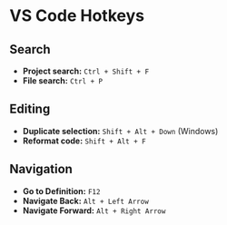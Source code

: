 # VS Code Hotkeys

## Search

- **Project search:** `Ctrl + Shift + F`
- **File search:** `Ctrl + P`

## Editing

- **Duplicate selection:** `Shift + Alt + Down` (Windows)
- **Reformat code:** `Shift + Alt + F`

## Navigation

- **Go to Definition:** `F12`
- **Navigate Back:** `Alt + Left Arrow`
- **Navigate Forward:** `Alt + Right Arrow`

